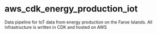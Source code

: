 # aws_cdk_energy_production_iot
Data pipeline for IoT data from energy production on the Faroe Islands. All infrastructure is written in CDK and hosted on AWS
